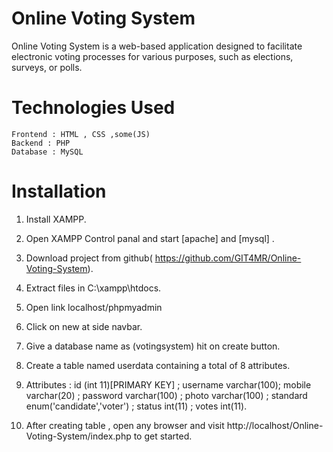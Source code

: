 # Online Voting System

Online Voting System is a web-based application designed to facilitate electronic voting processes for various purposes, such as elections, surveys, or polls.

# Technologies Used 
    Frontend : HTML , CSS ,some(JS)
    Backend : PHP
    Database : MySQL

# Installation

1. Install XAMPP.

2. Open XAMPP Control panal and start [apache] and [mysql] .

3. Download project from github( https://github.com/GIT4MR/Online-Voting-System).

4. Extract files in C:\xampp\htdocs.

5. Open link localhost/phpmyadmin

6. Click on new at side navbar.

7. Give a database name as (votingsystem) hit on create button.

8. Create a table named userdata containing a total of 8 attributes.

9. Attributes : id (int 11)[PRIMARY KEY] ; username varchar(100); mobile varchar(20) ; password varchar(100) ; photo varchar(100) ; standard enum('candidate','voter') ; status int(11) ; votes int(11).

10. After creating table , open any browser and visit http://localhost/Online-Voting-System/index.php to get started.
